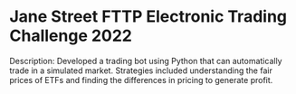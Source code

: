 # Jane Street FTTP Electronic Trading Challenge 2022
Description: Developed a trading bot using Python that can automatically trade in a simulated market. Strategies included understanding the fair prices of ETFs and finding the differences in pricing to generate profit. 
